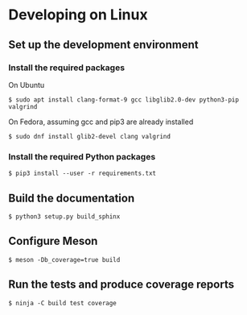 # Developing on Linux

## Set up the development environment

### Install the required packages

On Ubuntu

```
$ sudo apt install clang-format-9 gcc libglib2.0-dev python3-pip valgrind
```

On Fedora, assuming gcc and pip3 are already installed

```
$ sudo dnf install glib2-devel clang valgrind
```

### Install the required Python packages
```
$ pip3 install --user -r requirements.txt
```

## Build the documentation
```
$ python3 setup.py build_sphinx
```

## Configure Meson
```
$ meson -Db_coverage=true build
```

## Run the tests and produce coverage reports
```
$ ninja -C build test coverage
```

